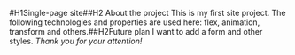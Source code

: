 #H1Single-page site##H2 About the project
This is my first site project. The following technologies and properties are used here: flex, animation, transform and others.##H2Future plan I want to add a form and other styles.
_Thank you for your attention!_
